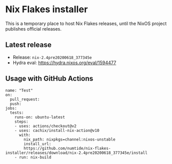 # Nix Flakes installer

This is a temporary place to host Nix Flakes releases, until the NixOS
project publishes official releases.

## Latest release

* Release: `nix-2.4pre20200618_377345e`
* Hydra eval: https://hydra.nixos.org/eval/1594477

## Usage with GitHub Actions

```
name: "Test"
on:
  pull_request:
  push:
jobs:
  tests:
    runs-on: ubuntu-latest
    steps:
    - uses: actions/checkout@v2
    - uses: cachix/install-nix-action@v10
      with:
        nix_path: nixpkgs=channel:nixos-unstable
        install_url:
        https://github.com/numtide/nix-flakes-installer/releases/download/nix-2.4pre20200618_377345e/install
    - run: nix-build
```
